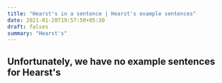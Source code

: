 ```yaml
---
title: "Hearst's in a sentence | Hearst's example sentences"
date: 2021-01-20T19:57:50+05:30
draft: falses
summary: "Hearst's"
---
```

## Unfortunately, we have no example sentences for Hearst's                 
